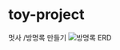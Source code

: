 # toy-project
멋사 /방명록 만들기
![방명록 ERD](https://github.com/LikeLion-at-CAU-11th/Heechul-Yang/assets/113877384/d29c4bef-b26a-4687-855d-2b28ea7ded5f)
